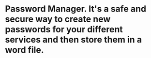# Password Manager. It's a safe and secure way to create new passwords for your different services and then store them in a word file.
